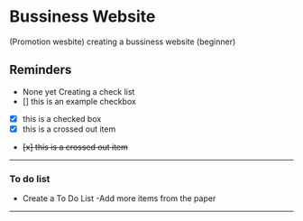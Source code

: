 # Bussiness Website 
(Promotion wesbite)
 creating a bussiness website (beginner)


## Reminders
- None yet
Creating a check list
- [] this is an example checkbox
- [x] this is a checked box
- [x] this is a crossed out item
- <del> [x] this is a crossed out item </del>



---

### To do list
- Create a To Do List
-Add more items from the paper

---

